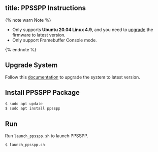 title: PPSSPP Instructions
---

{% note warn Note %}

* Only supports **Ubuntu 20.04 Linux 4.9**, and you need to [upgrade](/vim1/HowToUpgradeTheSystem.html) the firmware to latest version.
* Only support Framebuffer Console mode.

{% endnote %}

## Upgrade System

Follow this [documentation](/vim1/HowToUpgradeTheSystem.html) to upgrade the system to latest version.

## Install PPSSPP Package

```sh
$ sudo apt update
$ sudo apt install ppsspp
```

## Run

Run `launch_ppsspp.sh` to launch PPSSPP.

```sh
$ launch_ppsspp.sh
```
